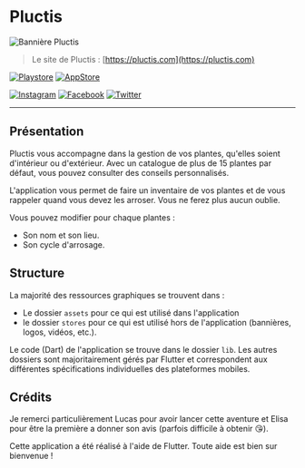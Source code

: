 # Pluctis

![Bannière Pluctis](https://pluctis.com/assets/img/big_banner.png)

> Le site de Pluctis : [https://pluctis.com](https://pluctis.com)

[![Playstore](https://pluctis.com/assets/img/shape/app_btn1.png)](https://play.google.com/apps/testing/com.feldrise.pluctis)
[![AppStore](https://pluctis.com/assets/img/shape/app_btn2.png)](https://pluctis.com)

[![Instagram](https://img.mysignature.io/s/v3/c/3/9/c397fcf6-244f-5f38-8219-da39a34db825.png)](https://instagram.com/pluctis_app)
[![Facebook](https://img.mysignature.io/s/v3/c/5/2/c5295803-bc50-551f-8f62-b8babbed4471.png)](https://facebook.com/pluctis)
[![Twitter](https://img.mysignature.io/s/v3/c/2/8/c28f391f-8e12-5c44-967f-80c8a6627e8b.png)](https://twitter.com/pluctis)
***
## Présentation
Pluctis vous accompagne dans la gestion de vos plantes, qu'elles soient d'intérieur ou d'extérieur. Avec un catalogue de plus de 15 plantes par défaut, vous pouvez consulter des conseils personnalisés.

L'application vous permet de faire un inventaire de vos plantes et de vous rappeler quand vous devez les arroser. Vous ne ferez plus aucun oublie. 

Vous pouvez modifier pour chaque plantes : 
- Son nom et son lieu.
- Son cycle d'arrosage.

## Structure
La majorité des ressources graphiques se trouvent dans :
 - Le dossier `assets` pour ce qui est utilisé dans l'application
 - le dossier `stores` pour ce qui est utilisé hors de l'application (bannières, logos, vidéos, etc.).

Le code (Dart) de l'application se trouve dans le dossier `lib`. Les autres dossiers sont majoritairement gérés par Flutter et correspondent aux différentes spécifications individuelles des plateformes mobiles.

## Crédits
Je remerci particulièrement Lucas pour avoir lancer cette aventure et Elisa pour être la première a donner son avis (parfois difficile à obtenir 😘).

Cette application a été réalisé à l'aide de Flutter. Toute aide est bien sur bienvenue !  